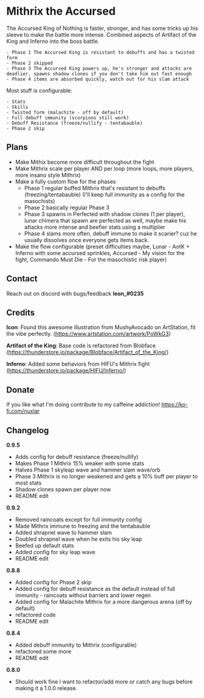 
# Mithrix the Accursed

The Accursed King of Nothing is faster, stronger, and has some tricks up his sleeve to make the battle more intense. Combined aspects of Artifact of the King and Inferno into the boss battle.

	- Phase 1 The Accursed King is resistant to debuffs and has a twisted form
	- Phase 2 skipped
	- Phase 3 The Accursed King powers up, he's stronger and attacks are deadlier, spawns shadow clones if you don't take him out fast enough
	- Phase 4 items are absorbed quickly, watch out for his slam attack

Most stuff is configurable:

	- Stats
	- Skills
	- Twisted form (malachite - off by default)
	- Full debuff immunity (scorpions still work)
	- Debuff Resistance (freeze/nullify - tentabauble)
	- Phase 2 skip


## Plans
* Make Mithix become more difficult throughout the fight
* Make Mithrix scale per player AND per loop (more loops, more players, more insano style Mithrix)
* Make a fully custom flow for the phases
	* Phase 1 regular buffed Mithrix that's resistant to debuffs (freezing/tentabauble) (I'll keep full immunity as a config for the masochists)
	* Phase 2 basically regular Phase 3
	* Phase 3 spawns in Perfected with shadow clones (1 per player), lunar chimera that spawn are perfected as well, maybe make his attacks more intense and beefier stats using a multiplier
	* Phase 4 slams more often, debuff immune to make it scarier? cuz he usually dissolves once everyone gets items back.
* Make the flow configurable (preset difficulties maybe, Lunar - AotK + Inferno with some accursed sprinkles, Accursed - My vision for the fight, Commando Must Die - For the masochistic risk player)

## Contact
Reach out on discord with bugs/feedback **leon_#0235**

## Credits
**Icon**: Found this awesome illustration from MushyAvocado on ArtStation, fit the vibe perfectly. (https://www.artstation.com/artwork/PoWkG3)

**Artifact of the King**: Base code is refactored from Blobface (https://thunderstore.io/package/Blobface/Artifact_of_the_King/)

**Inferno**: Added some behaviors from HIFU's Mithrix fight (https://thunderstore.io/package/HIFU/Inferno/)

## Donate
If you like what I'm doing contribute to my caffeine addiction! https://ko-fi.com/nuxlar

## Changelog
**0.9.5**
* Adds config for debuff resistance (freeze/nullify)
* Makes Phase 1 Mithrix 15% weaker with some stats
* Halves Phase 1 skyleap wave and hammer slam wave/orb
* Phase 3 Mithrix is no longer weakened and gets a 10% buff per player to most stats
* Shadow clones spawn per player now
* README edit

**0.9.2**
* Removed raincoats except for full immunity config
* Made Mithrix immune to freezing and the tentabauble
* Added shrapnel wave to hammer slam
* Doubled shrapnel wave when he exits his sky leap
* Beefed up default stats
* Added config for sky leap wave
* README edit

**0.8.8**
* Added config for Phase 2 skip
* Added config for debuff resistance as the default instead of full immunity - raincoats without barriers and lower regen
* Added config for Malachite Mithrix for a more dangerous arena (off by default)
* refactored code
* README edit

**0.8.4**
* Added debuff immunity to Mithrix (configurable)
* refactored some more
* README edit

**0.8.0**
* Should work fine I want to refactor/add more or catch any bugs before making it a 1.0.0 release.

